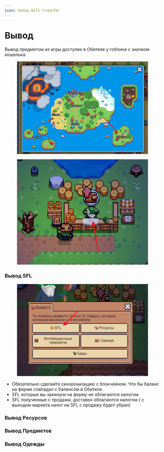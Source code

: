 ```yaml
---
icon: money-bill-transfer
---
```


# Вывод

Вывод предметом из игры доступен в Обителе у гоблина с значком кошелька.&#x20;

<div>

<figure><img src="../.gitbook/assets/image (16).png" alt=""><figcaption></figcaption></figure>

 

<figure><img src="../.gitbook/assets/image (17).png" alt=""><figcaption></figcaption></figure>

</div>



### Вывод SFL&#x20;

<figure><img src="../.gitbook/assets/image (18).png" alt=""><figcaption></figcaption></figure>

* Обязательно сделайте синхронизацию с блокчейном. Что бы баланс на ферме совпадал с балансом в Обителе.&#x20;
* SFL которые вы закинули на ферму не облагаются налогом
* SFL полученные с продажи, доставок  облагаются налогом ( с выходом маркета налог на SFL с продажу будет убран)&#x20;

### Вывод Ресурсов

### Вывод Предметов&#x20;

### Вывод Одежды

